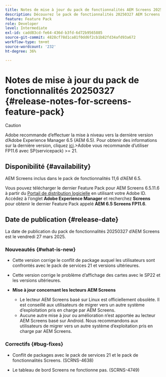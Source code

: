 ```yaml
---
title: Notes de mise à jour du pack de fonctionnalités AEM Screens 20250327
description: Découvrez le pack de fonctionnalités 20250327 AEM Screens publié le vendredi 27 mars 2025.
feature: Feature Pack
role: Developer
level: Intermediate
exl-id: cadd83cd-fe64-436d-b3fd-6d72b9565885
source-git-commit: 4828cf78d1ca81f0dd6f2cb1b82fd34afd93a672
workflow-type: tm+mt
source-wordcount: '232'
ht-degree: 36%

---
```


# Notes de mise à jour du pack de fonctionnalités 20250327 {#release-notes-for-screens-feature-pack}

>[!CAUTION]
>Adobe recommande d’effectuer la mise à niveau vers la dernière version d’Adobe Experience Manager 6.5 (AEM 6.5). Pour obtenir des informations sur la dernière version, cliquez [ici](https://experienceleague.adobe.com/fr/docs/experience-manager-65/content/release-notes/release-notes).
>&#x200B;>Adobe vous recommande d’utiliser FP11.6 avec SP(servicepack) >= 21.

## Disponibilité {#availability}

AEM Screens inclus dans le pack de fonctionnalités 11,6 d’AEM 6.5.

Vous pouvez télécharger le dernier Feature Pack pour AEM Screens 6.5.11.6 à partir du [Portail de distribution logicielle](https://experience.adobe.com/#/downloads/content/software-distribution/fr/aem.html) en utilisant votre Adobe ID. Accédez à l’onglet **Adobe Experience Manager** et recherchez **Screens** pour obtenir le dernier Feature Pack appelé **AEM 6.5 Screens FP11.6**.

## Date de publication {#release-date}

La date de publication du pack de fonctionnalités 20250327 d’AEM Screens est le vendredi 27 mars 2025.

### Nouveautés {#what-is-new}

* Cette version corrige le conflit de package auquel les utilisateurs sont confrontés avec le pack de services 21 et versions ultérieures.

* Cette version corrige le problème d’affichage des cartes avec le SP22 et les versions ultérieures.

* **Mise à jour concernant les lecteurs AEM Screens**
   * Le lecteur AEM Screens basé sur Linux est officiellement obsolète. Il est conseillé aux utilisateurs de migrer vers un autre système d’exploitation pris en charge par AEM Screens.
   * Aucune autre mise à jour ou amélioration n’est apportée au lecteur AEM Screens basé sur Android. Nous recommandons aux utilisateurs de migrer vers un autre système d’exploitation pris en charge par AEM Screens.

### Correctifs {#bug-fixes}

* Conflit de packages avec le pack de services 21 et le pack de fonctionnalités Screens. (SCRNS-4638)

* Le tableau de bord Screens ne fonctionne pas. (SCRNS-4749)
